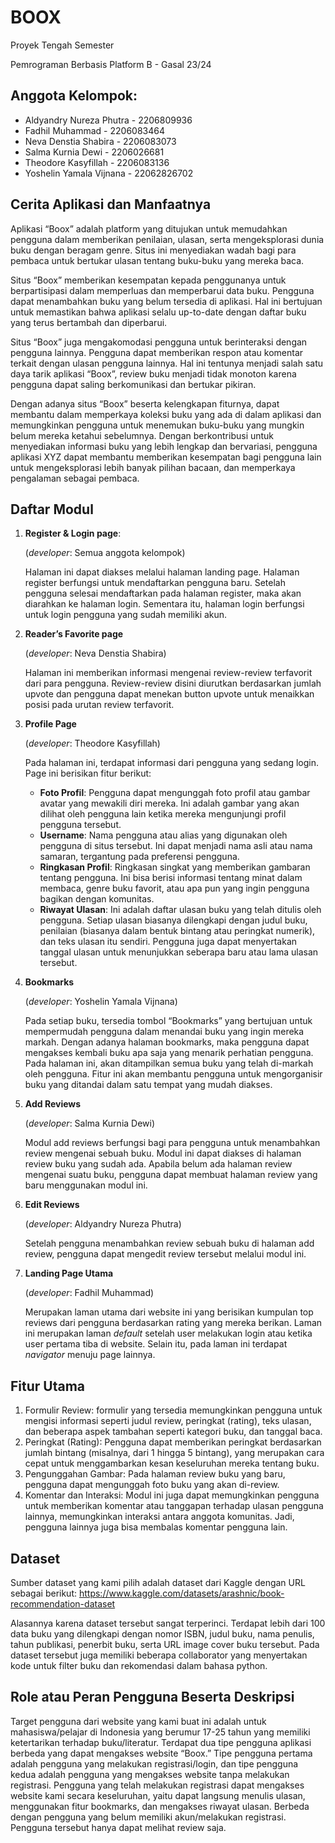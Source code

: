 # BOOX
Proyek Tengah Semester 

Pemrograman Berbasis Platform B - Gasal 23/24

## Anggota Kelompok:
- Aldyandry Nureza Phutra - 2206809936
- Fadhil Muhammad - 2206083464
- Neva Denstia Shabira - 2206083073
- Salma Kurnia Dewi - 2206026681
- Theodore Kasyfillah -  2206083136
- Yoshelin Yamala Vijnana - 22062826702

## Cerita Aplikasi dan Manfaatnya
Aplikasi “Boox” adalah platform yang ditujukan untuk memudahkan pengguna dalam memberikan penilaian, ulasan, serta mengeksplorasi dunia buku dengan beragam genre. Situs ini menyediakan wadah bagi para pembaca untuk bertukar ulasan  tentang buku-buku yang mereka baca.

Situs “Boox” memberikan kesempatan kepada penggunanya untuk berpartisipasi dalam memperluas dan memperbarui data buku. Pengguna dapat menambahkan buku yang belum tersedia di aplikasi. Hal ini bertujuan untuk memastikan bahwa aplikasi selalu up-to-date dengan daftar buku yang terus bertambah dan diperbarui.

Situs “Boox” juga mengakomodasi pengguna untuk berinteraksi dengan pengguna lainnya. Pengguna dapat memberikan respon atau komentar terkait dengan ulasan pengguna lainnya. Hal ini tentunya menjadi salah satu daya tarik aplikasi “Boox”, review buku menjadi tidak monoton karena pengguna dapat saling berkomunikasi dan bertukar pikiran. 

Dengan adanya situs “Boox” beserta kelengkapan fiturnya, dapat membantu dalam memperkaya koleksi buku yang ada di dalam aplikasi dan memungkinkan pengguna untuk menemukan buku-buku yang mungkin belum mereka ketahui sebelumnya. Dengan berkontribusi untuk menyediakan informasi buku yang lebih lengkap dan bervariasi, pengguna aplikasi XYZ dapat membantu memberikan kesempatan bagi pengguna lain untuk mengeksplorasi lebih banyak pilihan bacaan, dan memperkaya pengalaman sebagai pembaca.

## Daftar Modul

1. **Register & Login page**:

    (*developer*: Semua anggota kelompok)

    Halaman ini dapat diakses melalui halaman landing page. Halaman register berfungsi untuk mendaftarkan pengguna baru. Setelah pengguna selesai mendaftarkan pada halaman register, maka akan diarahkan ke halaman login. Sementara itu, halaman login berfungsi untuk login pengguna yang sudah memiliki akun.

2. **Reader’s Favorite page** 

    (*developer*: Neva Denstia Shabira)

    Halaman ini memberikan informasi mengenai review-review terfavorit dari para pengguna. Review-review disini diurutkan berdasarkan jumlah upvote dan pengguna dapat menekan button upvote untuk menaikkan posisi pada urutan review terfavorit.

3. **Profile Page**

    (*developer*: Theodore Kasyfillah)

    Pada halaman ini, terdapat informasi dari pengguna yang sedang login. Page ini berisikan fitur berikut:
    - **Foto Profil**: Pengguna dapat mengunggah foto profil atau gambar avatar yang mewakili diri mereka. Ini adalah gambar yang akan dilihat oleh pengguna lain ketika mereka mengunjungi profil pengguna tersebut.
    - **Username**: Nama pengguna atau alias yang digunakan oleh pengguna di situs tersebut. Ini dapat menjadi nama asli atau nama samaran, tergantung pada preferensi pengguna.
    - **Ringkasan Profil**: Ringkasan singkat yang memberikan gambaran tentang pengguna. Ini bisa berisi informasi tentang minat dalam membaca, genre buku favorit, atau apa pun yang ingin pengguna bagikan dengan komunitas.
    - **Riwayat Ulasan**: Ini adalah daftar ulasan buku yang telah ditulis oleh pengguna. Setiap ulasan biasanya dilengkapi dengan judul buku, penilaian (biasanya dalam bentuk bintang atau peringkat numerik), dan teks ulasan itu sendiri. Pengguna juga dapat menyertakan tanggal ulasan untuk menunjukkan seberapa baru atau lama ulasan tersebut.

4. **Bookmarks**

    (*developer*: Yoshelin Yamala Vijnana)

    Pada setiap buku, tersedia tombol “Bookmarks” yang bertujuan untuk mempermudah pengguna dalam menandai buku yang ingin mereka markah. Dengan adanya halaman bookmarks, maka pengguna dapat mengakses kembali buku apa saja yang menarik perhatian pengguna. Pada halaman ini, akan ditampilkan semua buku yang telah di-markah oleh pengguna. Fitur ini akan membantu pengguna untuk mengorganisir buku yang ditandai dalam satu tempat yang mudah diakses.

5. **Add Reviews**

    (*developer*: Salma Kurnia Dewi)

    Modul add reviews berfungsi bagi para pengguna untuk menambahkan review mengenai sebuah buku. Modul ini dapat diakses di halaman review buku yang sudah ada. Apabila belum ada halaman review mengenai suatu buku, pengguna dapat membuat halaman review yang baru menggunakan modul ini. 

6. **Edit Reviews**

    (*developer*: Aldyandry Nureza Phutra)

    Setelah pengguna menambahkan review sebuah buku di halaman add review, pengguna dapat mengedit review tersebut melalui modul ini.

7. **Landing Page Utama**

    (*developer*: Fadhil Muhammad)

    Merupakan laman utama dari website ini yang berisikan kumpulan top reviews dari pengguna berdasarkan rating yang mereka berikan. Laman ini merupakan laman *default* setelah user melakukan login atau ketika user pertama tiba di website. Selain itu, pada laman ini terdapat *navigator* menuju page lainnya.

## Fitur Utama

1. Formulir Review: formulir yang tersedia memungkinkan pengguna untuk mengisi informasi seperti judul review, peringkat (rating), teks ulasan, dan beberapa aspek tambahan seperti kategori buku, dan tanggal baca. 
2. Peringkat (Rating): Pengguna dapat memberikan peringkat berdasarkan jumlah bintang (misalnya, dari 1 hingga 5 bintang), yang merupakan cara cepat untuk menggambarkan kesan keseluruhan mereka tentang buku.
3. Pengunggahan Gambar: Pada halaman review buku yang baru, pengguna dapat mengunggah foto buku yang akan di-review. 
4. Komentar dan Interaksi: Modul ini juga dapat memungkinkan pengguna untuk memberikan komentar atau tanggapan terhadap ulasan pengguna lainnya, memungkinkan interaksi antara anggota komunitas. Jadi, pengguna lainnya juga bisa membalas komentar pengguna lain.


## Dataset
Sumber dataset yang kami pilih adalah dataset dari Kaggle dengan URL sebagai berikut:
https://www.kaggle.com/datasets/arashnic/book-recommendation-dataset

Alasannya karena dataset tersebut sangat terperinci. Terdapat lebih dari 100 data buku yang dilengkapi dengan nomor ISBN, judul buku, nama penulis, tahun publikasi, penerbit buku, serta URL image cover buku tersebut. Pada dataset tersebut juga memiliki beberapa collaborator yang menyertakan kode untuk filter buku dan rekomendasi dalam bahasa python.


## Role atau Peran Pengguna Beserta Deskripsi

Target pengguna dari website yang kami buat ini adalah untuk mahasiswa/pelajar di Indonesia yang berumur 17-25 tahun yang memiliki ketertarikan terhadap buku/literatur. Terdapat dua tipe pengguna aplikasi berbeda yang dapat mengakses website “Boox.” Tipe pengguna pertama adalah pengguna yang melakukan registrasi/login, dan tipe pengguna kedua adalah pengguna yang mengakses website tanpa melakukan registrasi. Pengguna yang telah melakukan registrasi dapat mengakses website kami secara keseluruhan, yaitu dapat langsung menulis ulasan, menggunakan fitur bookmarks, dan mengakses riwayat ulasan. Berbeda dengan pengguna yang belum memiliki akun/melakukan registrasi. Pengguna tersebut hanya dapat melihat review saja.
